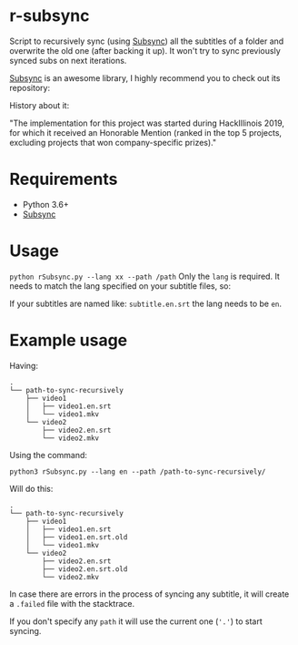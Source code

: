 # r-subsync
Script to recursively sync (using [Subsync](https://github.com/smacke/subsync)) all the subtitles of a folder and overwrite the old one (after backing it up). It won't try to sync previously synced subs on next iterations.

[Subsync](https://github.com/smacke/subsync) is an awesome library, I highly recommend you to check out its repository:

History about it: 

"The implementation for this project was started during HackIllinois 2019, for which it received an Honorable Mention (ranked in the top 5 projects, excluding projects that won company-specific prizes)."

# Requirements
- Python 3.6+
- [Subsync](https://github.com/smacke/subsync)

# Usage 
`python rSubsync.py --lang xx --path /path`
Only the `lang` is required. It needs to match the lang specified on your subtitle files, so:

If your subtitles are named like: 
`subtitle.en.srt` 
the lang needs to be 
`en`.

# Example usage
Having:

```
.
└── path-to-sync-recursively
    ├── video1
    │   ├── video1.en.srt
    │   └── video1.mkv
    └── video2
        ├── video2.en.srt
        └── video2.mkv
```
Using the command:

`python3 rSubsync.py --lang en --path /path-to-sync-recursively/`

Will do this:

```
.
└── path-to-sync-recursively
    ├── video1
    │   ├── video1.en.srt
    │   ├── video1.en.srt.old
    │   └── video1.mkv
    └── video2
        ├── video2.en.srt
        ├── video2.en.srt.old
        └── video2.mkv
```

In case there are errors in the process of syncing any subtitle, it will create a `.failed` file with the stacktrace.

If you don't specify any `path` it will use the current one (`'.'`) to start syncing.
